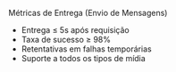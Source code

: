 Métricas de Entrega (Envio de Mensagens)
- Entrega ≤ 5s após requisição
- Taxa de sucesso ≥ 98%
- Retentativas em falhas temporárias
- Suporte a todos os tipos de mídia


